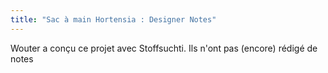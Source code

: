 ```yaml
---
title: "Sac à main Hortensia : Designer Notes"
---
```


<Fixme>Wouter a conçu ce projet avec Stoffsuchti. Ils n'ont pas (encore) rédigé de notes</Fixme>

